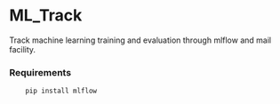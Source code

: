 # ML_Track
Track machine learning training and evaluation through mlflow and mail facility.

### Requirements
        pip install mlflow